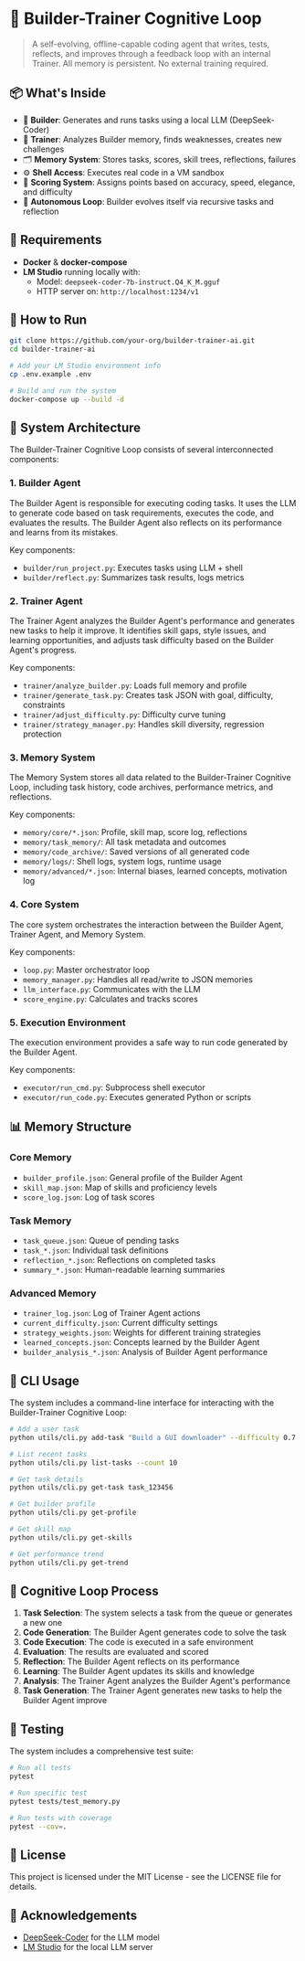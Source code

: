 # 🧠 Builder-Trainer Cognitive Loop

> A self-evolving, offline-capable coding agent that writes, tests, reflects, and improves through a feedback loop with an internal Trainer. All memory is persistent. No external training required.

## 📦 What's Inside

- 🧠 **Builder**: Generates and runs tasks using a local LLM (DeepSeek-Coder)
- 🧠 **Trainer**: Analyzes Builder memory, finds weaknesses, creates new challenges
- 🗂 **Memory System**: Stores tasks, scores, skill trees, reflections, failures
- ⚙️ **Shell Access**: Executes real code in a VM sandbox
- 🧠 **Scoring System**: Assigns points based on accuracy, speed, elegance, and difficulty
- 🔁 **Autonomous Loop**: Builder evolves itself via recursive tasks and reflection

## 🧰 Requirements

- **Docker** & **docker-compose**
- **LM Studio** running locally with:
  - Model: `deepseek-coder-7b-instruct.Q4_K_M.gguf`
  - HTTP server on: `http://localhost:1234/v1`

## 🐳 How to Run

```bash
git clone https://github.com/your-org/builder-trainer-ai.git
cd builder-trainer-ai

# Add your LM Studio environment info
cp .env.example .env

# Build and run the system
docker-compose up --build -d
```

## 🔄 System Architecture

The Builder-Trainer Cognitive Loop consists of several interconnected components:

### 1. Builder Agent

The Builder Agent is responsible for executing coding tasks. It uses the LLM to generate code based on task requirements, executes the code, and evaluates the results. The Builder Agent also reflects on its performance and learns from its mistakes.

Key components:
- `builder/run_project.py`: Executes tasks using LLM + shell
- `builder/reflect.py`: Summarizes task results, logs metrics

### 2. Trainer Agent

The Trainer Agent analyzes the Builder Agent's performance and generates new tasks to help it improve. It identifies skill gaps, style issues, and learning opportunities, and adjusts task difficulty based on the Builder Agent's progress.

Key components:
- `trainer/analyze_builder.py`: Loads full memory and profile
- `trainer/generate_task.py`: Creates task JSON with goal, difficulty, constraints
- `trainer/adjust_difficulty.py`: Difficulty curve tuning
- `trainer/strategy_manager.py`: Handles skill diversity, regression protection

### 3. Memory System

The Memory System stores all data related to the Builder-Trainer Cognitive Loop, including task history, code archives, performance metrics, and reflections.

Key components:
- `memory/core/*.json`: Profile, skill map, score log, reflections
- `memory/task_memory/`: All task metadata and outcomes
- `memory/code_archive/`: Saved versions of all generated code
- `memory/logs/`: Shell logs, system logs, runtime usage
- `memory/advanced/*.json`: Internal biases, learned concepts, motivation log

### 4. Core System

The core system orchestrates the interaction between the Builder Agent, Trainer Agent, and Memory System.

Key components:
- `loop.py`: Master orchestrator loop
- `memory_manager.py`: Handles all read/write to JSON memories
- `llm_interface.py`: Communicates with the LLM
- `score_engine.py`: Calculates and tracks scores

### 5. Execution Environment

The execution environment provides a safe way to run code generated by the Builder Agent.

Key components:
- `executor/run_cmd.py`: Subprocess shell executor
- `executor/run_code.py`: Executes generated Python or scripts

## 📊 Memory Structure

### Core Memory

- `builder_profile.json`: General profile of the Builder Agent
- `skill_map.json`: Map of skills and proficiency levels
- `score_log.json`: Log of task scores

### Task Memory

- `task_queue.json`: Queue of pending tasks
- `task_*.json`: Individual task definitions
- `reflection_*.json`: Reflections on completed tasks
- `summary_*.json`: Human-readable learning summaries

### Advanced Memory

- `trainer_log.json`: Log of Trainer Agent actions
- `current_difficulty.json`: Current difficulty settings
- `strategy_weights.json`: Weights for different training strategies
- `learned_concepts.json`: Concepts learned by the Builder Agent
- `builder_analysis_*.json`: Analysis of Builder Agent performance

## 🔧 CLI Usage

The system includes a command-line interface for interacting with the Builder-Trainer Cognitive Loop:

```bash
# Add a user task
python utils/cli.py add-task "Build a GUI downloader" --difficulty 0.7 --priority 1

# List recent tasks
python utils/cli.py list-tasks --count 10

# Get task details
python utils/cli.py get-task task_123456

# Get builder profile
python utils/cli.py get-profile

# Get skill map
python utils/cli.py get-skills

# Get performance trend
python utils/cli.py get-trend
```

## 🔄 Cognitive Loop Process

1. **Task Selection**: The system selects a task from the queue or generates a new one
2. **Code Generation**: The Builder Agent generates code to solve the task
3. **Code Execution**: The code is executed in a safe environment
4. **Evaluation**: The results are evaluated and scored
5. **Reflection**: The Builder Agent reflects on its performance
6. **Learning**: The Builder Agent updates its skills and knowledge
7. **Analysis**: The Trainer Agent analyzes the Builder Agent's performance
8. **Task Generation**: The Trainer Agent generates new tasks to help the Builder Agent improve

## 🧪 Testing

The system includes a comprehensive test suite:

```bash
# Run all tests
pytest

# Run specific test
pytest tests/test_memory.py

# Run tests with coverage
pytest --cov=.
```

## 📝 License

This project is licensed under the MIT License - see the LICENSE file for details.

## 🙏 Acknowledgements

- [DeepSeek-Coder](https://github.com/deepseek-ai/DeepSeek-Coder) for the LLM model
- [LM Studio](https://lmstudio.ai/) for the local LLM server

